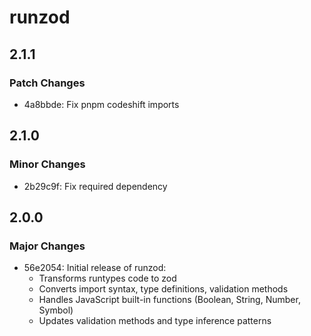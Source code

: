 # runzod

## 2.1.1

### Patch Changes

- 4a8bbde: Fix pnpm codeshift imports

## 2.1.0

### Minor Changes

- 2b29c9f: Fix required dependency

## 2.0.0

### Major Changes

- 56e2054: Initial release of runzod:
  - Transforms runtypes code to zod
  - Converts import syntax, type definitions, validation methods
  - Handles JavaScript built-in functions (Boolean, String, Number, Symbol)
  - Updates validation methods and type inference patterns
